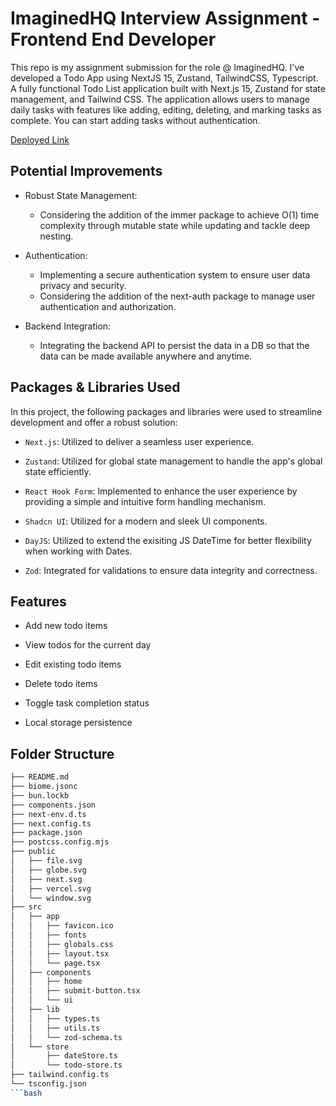 
# ImaginedHQ Interview Assignment - Frontend End Developer

  

This repo is my assignment submission for the role @ ImaginedHQ. I've developed a Todo App using NextJS 15, Zustand, TailwindCSS, Typescript. A fully functional Todo List application built with Next.js 15, Zustand for state management, and Tailwind CSS. The application allows users to manage daily tasks with features like adding, editing, deleting, and marking tasks as complete. You can start adding tasks without authentication.


[Deployed Link](https://next-todo-sktomsi.vercel.app/)

## Potential Improvements

- Robust State Management:
	- Considering the addition of the immer package to achieve O(1) time complexity through mutable state while updating and tackle deep nesting.

- Authentication:
	- Implementing a secure authentication system to ensure user data privacy and security.
	- Considering the addition of the next-auth package to manage user authentication and authorization.

  

- Backend Integration:
	- Integrating the backend API to persist the data in a DB so that the data can be made available anywhere and anytime.


## Packages & Libraries Used

In this project, the following packages and libraries were used to streamline development and offer a robust solution:

  

-  `Next.js`: Utilized to deliver a seamless user experience.

-  `Zustand`: Utilized for global state management to handle the app's global state efficiently.

-  `React Hook Form`: Implemented to enhance the user experience by providing a simple and intuitive form handling mechanism.

-  `Shadcn UI`: Utilized for a modern and sleek UI components.

-  `DayJS`: Utilized to extend the exisiting JS DateTime for better flexibility when working with Dates.

-  `Zod`: Integrated for validations to ensure data integrity and correctness.

  

## Features

  

- Add new todo items

- View todos for the current day

- Edit existing todo items

- Delete todo items

- Toggle task completion status

- Local storage persistence

  

## Folder Structure
```bash
├── README.md
├── biome.jsonc
├── bun.lockb
├── components.json
├── next-env.d.ts
├── next.config.ts
├── package.json
├── postcss.config.mjs
├── public
│   ├── file.svg
│   ├── globe.svg
│   ├── next.svg
│   ├── vercel.svg
│   └── window.svg
├── src
│   ├── app
│   │   ├── favicon.ico
│   │   ├── fonts
│   │   ├── globals.css
│   │   ├── layout.tsx
│   │   └── page.tsx
│   ├── components
│   │   ├── home
│   │   ├── submit-button.tsx
│   │   └── ui
│   ├── lib
│   │   ├── types.ts
│   │   ├── utils.ts
│   │   └── zod-schema.ts
│   └── store
│       ├── dateStore.ts
│       └── todo-store.ts
├── tailwind.config.ts
└── tsconfig.json
```bash


